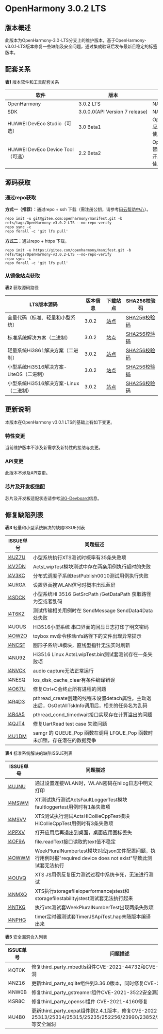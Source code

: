 # OpenHarmony 3.0.2 LTS


## 版本概述

此版本为OpenHarmony-3.0-LTS分支上的维护版本，基于OpenHarmony-v3.0.1-LTS版本修复一些缺陷及安全问题，通过集成验证后发布最新且稳定的标签版本。


## 配套关系

  **表1** 版本软件和工具配套关系

| 软件 | 版本 | 备注 |
| -------- | -------- | -------- |
| OpenHarmony | 3.0.2&nbsp;LTS | NA |
| SDK | 3.0.0.0(API&nbsp;Version&nbsp;7&nbsp;release) | NA |
| HUAWEI&nbsp;DevEco&nbsp;Studio（可选） | 3.0&nbsp;Beta1 | OpenHarmony应用开发推荐使用。 |
| HUAWEI&nbsp;DevEco&nbsp;Device&nbsp;Tool（可选） | 2.2&nbsp;Beta2 | OpenHarmony智能设备集成开发环境推荐使用。 |


## 源码获取


### 通过repo获取

**方式一（推荐）**：通过repo + ssh 下载（需注册公钥，请参考[码云帮助中心](https://gitee.com/help/articles/4191)）。


```
repo init -u git@gitee.com:openharmony/manifest.git -b refs/tags/OpenHarmony-v3.0.2-LTS --no-repo-verify
repo sync -c
repo forall -c 'git lfs pull'
```

**方式二**：通过repo + https 下载。


```
repo init -u https://gitee.com/openharmony/manifest.git -b refs/tags/OpenHarmony-v3.0.2-LTS --no-repo-verify
repo sync -c
repo forall -c 'git lfs pull'
```


### 从镜像站点获取

  **表2** 获取源码路径

| **LTS版本源码** | **版本信息** | **下载站点** | **SHA256校验码** |
| -------- | -------- | -------- | -------- |
| 全量代码（标准、轻量和小型系统） | 3.0.2 | [站点](https://repo.huaweicloud.com/harmonyos/os/3.0.2/code-v3.0.2-LTS.tar.gz) | [SHA256校验码](https://repo.huaweicloud.com/harmonyos/os/3.0.2/code-v3.0.2-LTS.tar.gz.sha256) |
| 标准系统解决方案（二进制） | 3.0.2 | [站点](https://repo.huaweicloud.com/harmonyos/os/3.0.2/standard.tar.gz) | [SHA256校验码](https://repo.huaweicloud.com/harmonyos/os/3.0.2/standard.tar.gz.sha256) |
| 轻量系统Hi3861解决方案（二进制） | 3.0.2 | [站点](https://repo.huaweicloud.com/harmonyos/os/3.0.2/hispark_pegasus.tar.gz) | [SHA256校验码](https://repo.huaweicloud.com/harmonyos/os/3.0.2/hispark_pegasus.tar.gz.sha256) |
| 小型系统Hi3516解决方案-LiteOS（二进制） | 3.0.2 | [站点](https://repo.huaweicloud.com/harmonyos/os/3.0.2/hispark_taurus.tar.gz) | [SHA256校验码](https://repo.huaweicloud.com/harmonyos/os/3.0.2/hispark_taurus.tar.gz.sha256) |
| 小型系统Hi3516解决方案-Linux（二进制） | 3.0.2 | [站点](https://repo.huaweicloud.com/harmonyos/os/3.0.2/hispark_taurus_linux.tar.gz) | [SHA256校验码](https://repo.huaweicloud.com/harmonyos/os/3.0.2/hispark_taurus_linux.tar.gz.sha256) |


## 更新说明

本版本在OpenHarmony v3.0.1 LTS的基础上有如下变更。


### 特性变更

当前维护版本不涉及新需求及新特性的接纳与变更。


### API变更

此版本不涉及API变更。


### 芯片及开发板适配

芯片及开发板适配状态请参考[SIG-Devboard](https://gitee.com/openharmony/community/blob/master/sig/sig-devboard/sig_devboard_cn.md)信息。


## 修复缺陷列表

  **表3** 轻量和小型系统解决的缺陷ISSUE列表

| ISSUE单号 | 问题描述 |
| -------- | -------- |
| [I4UZ7U](https://gitee.com/openharmony/xts_acts/issues/I4UZ7U?from=project-issue) | 小型系统执行XTS测试时概率有35条失败项 |
| [I4V2DN](https://gitee.com/openharmony/xts_acts/issues/I4V2DN?from=project-issue) | ActsLwipTest模块测试中存在两条用例执行超时的失败 |
| [I4V3KC](https://gitee.com/openharmony/xts_acts/issues/I4V3KC?from=project-issue) | 分布式调度子系统testPublish0010测试用例执行失败 |
| [I4URGA](https://gitee.com/openharmony/applications_sample_camera/issues/I4URGA?from=project-issue) | 设置界面搜WLAN信号时概率出现蓝屏 |
| [I4SDCK](https://gitee.com/openharmony/aafwk_aafwk_lite/issues/I4SDCK?from=project-issue) | 小型系统HI&nbsp;3516&nbsp;GetSrcPath&nbsp;/GetDataPath&nbsp;获取路径为空或者乱码 |
| [I4T6KZ](https://gitee.com/openharmony/communication_dsoftbus/issues/I4T6KZ) | 测试传输相关用例时在&nbsp;SendMessage&nbsp;SendData4Data处失败 |
| I4UOUS | Hi3516小型系统&nbsp;串口界面的回显日志打印了明文密码 |
| [I4OWZO](https://gitee.com/openharmony/third_party_toybox/issues/I4OWZO) | toybox&nbsp;mv命令移动nfs路径下的文件出现异常提示 |
| [I4NCSF](https://gitee.com/openharmony/graphic_ui/issues/I4NCSF) | 图形子系统UI模块，直线型指针无法实时刷新 |
| [I4NU92](https://gitee.com/openharmony/communication_wifi/issues/I4NU92) | Hi3516&nbsp;Linux&nbsp;ActsLwipTest.bin测试套测试存在一条失败项 |
| [I4NVCK](https://gitee.com/openharmony/applications_sample_camera/issues/I4NVCK) | audio&nbsp;capture无法正常运行 |
| [I4NESQ](https://gitee.com/openharmony/kernel_liteos_a/issues/I4NESQ) | los_disk_cache_clear有条件编译错误 |
| [I4O67U](https://gitee.com/openharmony/kernel_liteos_a/issues/I4O67U) | 修复Ctrl+C会终止所有进程的问题 |
| [I4R4D3](https://gitee.com/openharmony/kernel_liteos_m/issues/I4R4D3) | pthread_create创建的线程未设置detach属性，主动退出后，OsGetAllTskInfo调用后，相关的任务名为乱码 |
| [I4R4A5](https://gitee.com/openharmony/kernel_liteos_m/issues/I4R4A5) | pthread_cond_timedwait接口实现存在计算溢出的问题 |
| [I4QJT4](https://gitee.com/openharmony/drivers_adapter_khdf_linux/issues/I4QJT4) | 修复UartRead&nbsp;test&nbsp;case&nbsp;失败问题 |
| [I4U1DM](https://gitee.com/openharmony/distributedschedule_samgr_lite/issues/I4U1DM) | samgr&nbsp;的&nbsp;QUEUE_Pop&nbsp;函数在调用&nbsp;LFQUE_Pop&nbsp;函数时未加锁，存在潜在的数据竞争 |

  **表4** 标准系统解决的缺陷ISSUE列表

| ISSUE单号 | 问题描述 |
| -------- | -------- |
| [I4UJNU](https://gitee.com/openharmony/applications_settings/issues/I4UJNU) | 通过设置连接WLAN时，WLAN密码在hilog日志中明文打印 |
| [I4MSWM](https://gitee.com/openharmony/xts_acts/issues/I4MSWM?from=project-issue) | XT测试执行测试ActsFaultLoggerTest模块faultloggertest用例时有1条失败项 |
| [I4MSVV](https://gitee.com/openharmony/xts_acts/issues/I4MSVV?from=project-issue) | XTS测试执行测试ActsHiCollieCppTest模块HiCollieCppTest用例时有3条失败项 |
| [I4PPXV](https://gitee.com/openharmony/appexecfwk_standard/issues/I4PPXV?from=project-issue) | 打开应用后再退出到桌面，桌面应用图标丢失 |
| [I4OF9A](https://gitee.com/openharmony/distributeddatamgr_file/issues/I4OF9A?from=project-issue) | file.readText接口读取的text值不稳定 |
| [I4OWWM](https://gitee.com/openharmony/xts_acts/issues/I4OWWM) | WeekPluralNumbertest模块对应json文件配置问题，执行用例时报"required&nbsp;device&nbsp;does&nbsp;not&nbsp;exist"导致此测试套无法执行 |
| [I4OUVQ](https://gitee.com/openharmony/xts_tools/issues/I4OUVQ?from=project-issue) | XTS&nbsp;JS用例反复压力测试过程中系统卡死，无法进行测试 |
| [I4NMXQ](https://gitee.com/openharmony/xts_acts/issues/I4NMXQ?from=project-issue) | XTS执行storagefileioperformancejstest和storagefilestabilityjstest测试套无法执行起来 |
| [I4NTKG](https://gitee.com/openharmony/xts_acts/issues/I4NTKG) | 执行xts测试套WeekPluralNumberTest出现两条失败项 |
| [I4NPHG](https://gitee.com/openharmony/xts_acts/issues/I4NPHG?from=project-issue) | timer定时器测试套TimerJSApiTest.hap未随版本编译出来 |


  **表5** 安全漏洞合入列表

| ISSUE单号 | 问题描述 |
| -------- | -------- |
| I4QT0K | 修复third_party_mbedtls组件CVE-2021-44732和CVE-2021-45450安全漏洞 |
| I4NZ16 | 更新third_party_sqlite组件到3.36.0版本，同时修复CVE-2021-36690安全漏洞 |
| I4NW0B | 修复third_party_gstreamer组件CVE-2021-3522安全漏洞 |
| I4SR8C | 修复third_party_openssl组件&nbsp;CVE-2021-4160修复 |
| I4U4B0 | 更新third_party_expat组件到2.4.1版本，修复CVE-2022-25313/25314/25315/25235/252256/23990/23852/22827/46143/45960等安全漏洞 |
